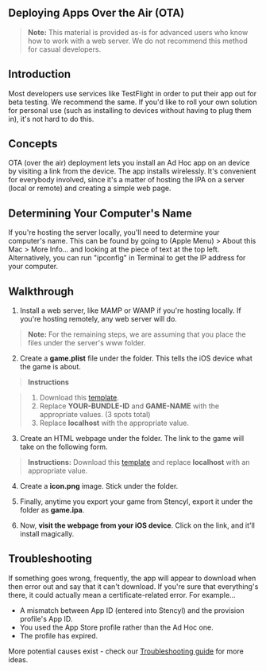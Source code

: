 ## Deploying Apps Over the Air (OTA)

> **Note:** This material is provided as-is for advanced users who know how to work with a web server. We do not recommend this method for casual developers.

## Introduction

Most developers use services like TestFlight in order to put their app out for beta testing. We recommend the same. If you'd like to roll your own solution for personal use (such as installing to devices without having to plug them in), it's not hard to do this.

## Concepts
OTA (over the air) deployment lets you install an Ad Hoc app on an device by visiting a link from the device. The app installs wirelessly. It's convenient for everybody involved, since it's a matter of hosting the IPA on a server (local or remote) and creating a simple web page.

## Determining Your Computer's Name
If you're hosting the server locally, you'll need to determine your computer's name. This can be found by going to (Apple Menu) > About this Mac > More Info... and looking at the piece of text at the top left. Alternatively, you can run "ipconfig" in Terminal to get the IP address for your computer.

## Walkthrough

1) Install a web server, like MAMP or WAMP if you're hosting locally. If you're hosting remotely, any web server will do.

> **Note:** For the remaining steps, we are assuming that you place the files under the server's www folder.

2) Create a **game.plist** file under the folder. This tells the iOS device what the game is about.

> **Instructions**

> 1) Download this [template](https://raw.githubusercontent.com/Stencyl/stencylpedia/master/chapter-11/files/game.plist).<br/>
> 2) Replace **YOUR-BUNDLE-ID** and **GAME-NAME** with the appropriate values. (3 spots total)<br/>
> 3) Replace **localhost** with the appropriate value.

3) Create an HTML webpage under the folder. The link to the game will take on the following form.

> **Instructions:** Download this [template](https://raw.githubusercontent.com/Stencyl/stencylpedia/master/chapter-11/files/game.html) and replace **localhost** with an appropriate value.

4) Create a **icon.png** image. Stick under the folder.

5) Finally, anytime you export your game from Stencyl, export it under the folder as **game.ipa**.

6) Now, **visit the webpage from your iOS device**. Click on the link, and it'll install magically.

 
## Troubleshooting

If something goes wrong, frequently, the app will appear to download when then error out and say that it can't download. If you're sure that everything's there, it could actually mean a certificate-related error. For example...

* A mismatch between App ID (entered into Stencyl) and the provision profile's App ID.
* You used the App Store profile rather than the Ad Hoc one.
* The profile has expired.

More potential causes exist - check our [Troubleshooting guide](http://www.stencyl.com/help/view/xcode-ios-troubleshoot/) for more ideas.
